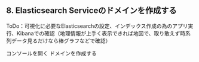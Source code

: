 ## 8. Elasticsearch Serviceのドメインを作成する
ToDo：可視化に必要なElasticsearchの設定、インデックス作成の為のアプリ実行、Kibanaでの確認（地理情報が上手く表示できれば地図で、取り敢えず時系列データ見るだけなら棒グラフなどで確認）

コンソールを開く
ドメインを作成する
